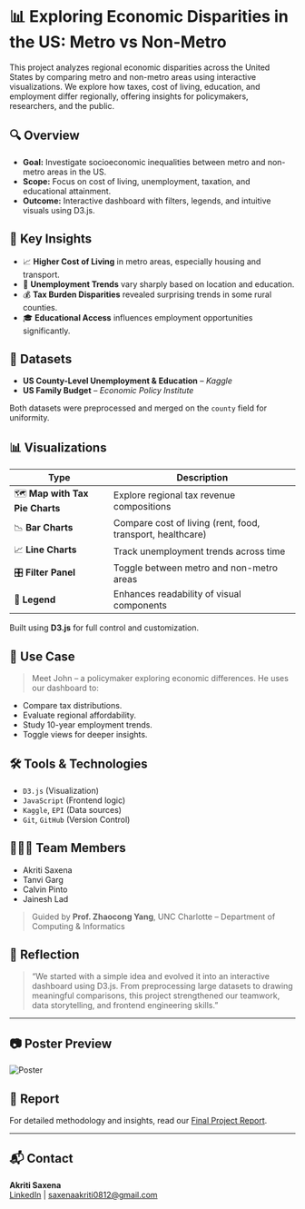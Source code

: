# 📊 Exploring Economic Disparities in the US: Metro vs Non-Metro

This project analyzes regional economic disparities across the United States by comparing metro and non-metro areas using interactive visualizations. We explore how taxes, cost of living, education, and employment differ regionally, offering insights for policymakers, researchers, and the public.

## 🔍 Overview

- **Goal:** Investigate socioeconomic inequalities between metro and non-metro areas in the US.
- **Scope:** Focus on cost of living, unemployment, taxation, and educational attainment.
- **Outcome:** Interactive dashboard with filters, legends, and intuitive visuals using D3.js.

## 🧠 Key Insights

- 📈 **Higher Cost of Living** in metro areas, especially housing and transport.
- 💼 **Unemployment Trends** vary sharply based on location and education.
- 💰 **Tax Burden Disparities** revealed surprising trends in some rural counties.
- 🎓 **Educational Access** influences employment opportunities significantly.

## 📁 Datasets

- **US County-Level Unemployment & Education** – *Kaggle*
- **US Family Budget** – *Economic Policy Institute*

Both datasets were preprocessed and merged on the `county` field for uniformity.

## 📊 Visualizations

| Type | Description |
|------|-------------|
| 🗺️ **Map with Tax Pie Charts** | Explore regional tax revenue compositions |
| 📉 **Bar Charts** | Compare cost of living (rent, food, transport, healthcare) |
| 📈 **Line Charts** | Track unemployment trends across time |
| 🎛️ **Filter Panel** | Toggle between metro and non-metro areas |
| 🎨 **Legend** | Enhances readability of visual components |

Built using **D3.js** for full control and customization.

## 🧪 Use Case

> Meet John – a policymaker exploring economic differences. He uses our dashboard to:
- Compare tax distributions.
- Evaluate regional affordability.
- Study 10-year employment trends.
- Toggle views for deeper insights.

## 🛠️ Tools & Technologies

- `D3.js` (Visualization)
- `JavaScript` (Frontend logic)
- `Kaggle`, `EPI` (Data sources)
- `Git`, `GitHub` (Version Control)

## 🧑‍🤝‍🧑 Team Members

- Akriti Saxena  
- Tanvi Garg  
- Calvin Pinto  
- Jainesh Lad

> Guided by **Prof. Zhaocong Yang**, UNC Charlotte – Department of Computing & Informatics

## 🔮 Reflection

> “We started with a simple idea and evolved it into an interactive dashboard using D3.js. From preprocessing large datasets to drawing meaningful comparisons, this project strengthened our teamwork, data storytelling, and frontend engineering skills.”

---

## 📷 Poster Preview

![Poster](./VA_Team13_Poster-1.jpg) <!-- Update path if needed -->

## 📝 Report

For detailed methodology and insights, read our [Final Project Report](./Team%2013_Final%20Project%20_Report-1.pdf).

---

## 📬 Contact

**Akriti Saxena**  
[LinkedIn](https://www.linkedin.com/in/akritisaxena08) | saxenaakriti0812@gmail.com  
